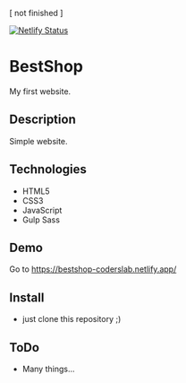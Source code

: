 [ not finished ]

[![Netlify Status](https://api.netlify.com/api/v1/badges/5d7a693c-d4a4-4f24-b7de-05d1d594dd03/deploy-status)](https://app.netlify.com/sites/bestshop-coderslab/deploys)

# BestShop
My first website.

## Description
Simple website.

## Technologies
* HTML5
* CSS3
* JavaScript
* Gulp Sass

## Demo
Go to https://bestshop-coderslab.netlify.app/

## Install
* just clone this repository ;)

## ToDo
* Many things...
